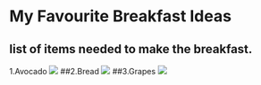 # My Favourite Breakfast Ideas
## list of items needed to make the breakfast.
1.Avocado
![](http://drjamesrouse.com/wp-content/uploads/2015/03/avocado.jpg)
##2.Bread
![](http://pngimg.com/upload/bread_PNG2324.png)
##3.Grapes
![](http://www.sun-world.com/wp-content/uploads/2015/05/thompson_category.jpg)

